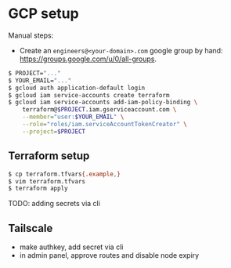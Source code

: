 # GCP setup

Manual steps:

- Create an `engineers@<your-domain>.com` google group by hand: https://groups.google.com/u/0/all-groups.

```bash
$ PROJECT="..."
$ YOUR_EMAIL="..."
$ gcloud auth application-default login
$ gcloud iam service-accounts create terraform
$ gcloud iam service-accounts add-iam-policy-binding \
    terraform@$PROJECT.iam.gserviceaccount.com \
    --member="user:$YOUR_EMAIL" \
    --role="roles/iam.serviceAccountTokenCreator" \
    --project=$PROJECT
```

## Terraform setup

```bash
$ cp terraform.tfvars{.example,}
$ vim terraform.tfvars
$ terraform apply
```

TODO: adding secrets via cli

## Tailscale

- make authkey, add secret via cli
- in admin panel, approve routes and disable node expiry
